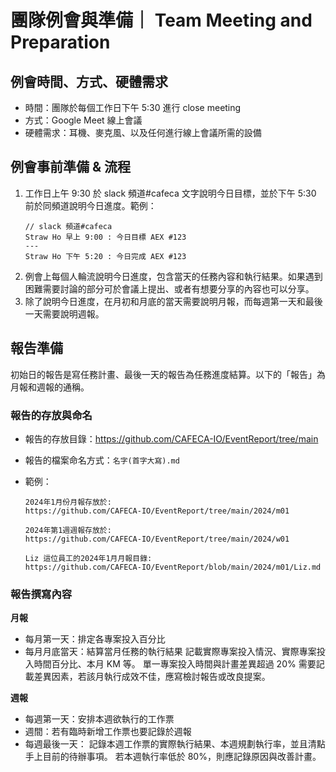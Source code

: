 # 團隊例會與準備｜ Team Meeting and Preparation

## 例會時間、方式、硬體需求

- 時間：團隊於每個工作日下午 5:30 進行 close meeting
- 方式：Google Meet 線上會議
- 硬體需求：耳機、麥克風、以及任何進行線上會議所需的設備

## 例會事前準備 & 流程

1. 工作日上午 9:30 於 slack 頻道#cafeca 文字說明今日目標，並於下午 5:30 前於同頻道說明今日進度。範例：
   ```
   // slack 頻道#cafeca
   Straw Ho 早上 9:00 : 今日目標 AEX #123
   ---
   Straw Ho 下午 5:20 : 今日完成 AEX #123
   ```
2. 例會上每個人輪流說明今日進度，包含當天的任務內容和執行結果。如果遇到困難需要討論的部分可於會議上提出、或者有想要分享的內容也可以分享。
3. 除了說明今日進度，在月初和月底的當天需要說明月報，而每週第一天和最後一天需要說明週報。

## 報告準備

初始日的報告是寫任務計畫、最後一天的報告為任務進度結算。以下的「報告」為月報和週報的通稱。

### 報告的存放與命名

- 報告的存放目錄：https://github.com/CAFECA-IO/EventReport/tree/main
- 報告的檔案命名方式：`名字(首字大寫).md`
- 範例：

  ```
  2024年1月份月報存放於:
  https://github.com/CAFECA-IO/EventReport/tree/main/2024/m01

  2024年第1週週報存放於:
  https://github.com/CAFECA-IO/EventReport/tree/main/2024/w01

  Liz 這位員工的2024年1月月報目錄:
  https://github.com/CAFECA-IO/EventReport/blob/main/2024/m01/Liz.md
  ```

### 報告撰寫內容

**月報**

- 每月第一天：排定各專案投入百分比
- 每月月底當天：結算當月任務的執行結果
  記載實際專案投入情況、實際專案投入時間百分比、本月 KM 等。
  單一專案投入時間與計畫差異超過 20% 需要記載差異因素，若該月執行成效不佳，應寫檢討報告或改良提案。

**週報**

- 每週第一天：安排本週欲執行的工作票
- 週間：若有臨時新增工作票也要記錄於週報
- 每週最後一天：
  記錄本週工作票的實際執行結果、本週規劃執行率，並且清點手上目前的待辦事項。
  若本週執行率低於 80%，則應記錄原因與改善計畫。
